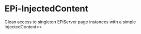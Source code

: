# EPi-InjectedContent
Clean access to singleton EPiServer page instances with a simple InjectedContent&lt;>
